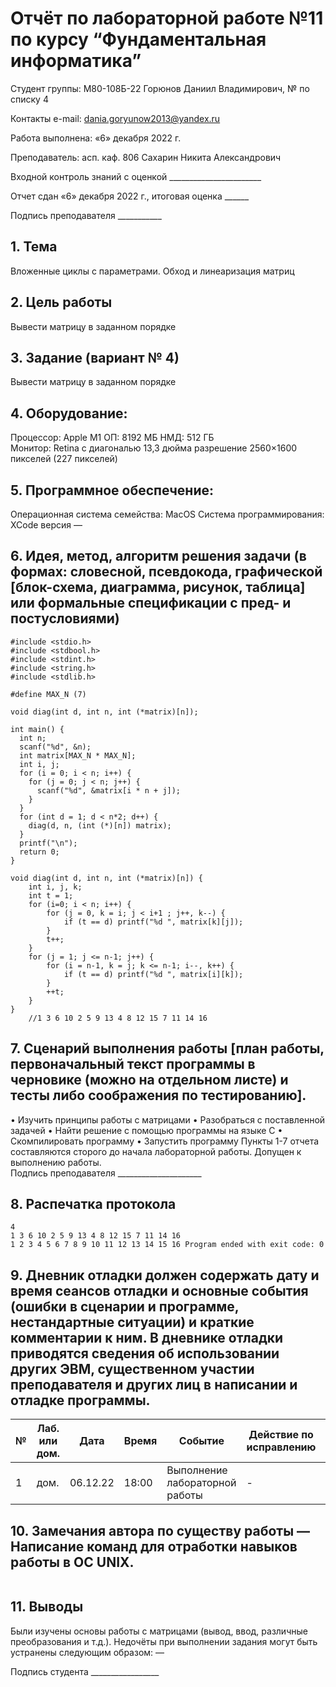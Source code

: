  # Отчёт по лабораторной работе №11 по курсу “Фундаментальная информатика”

Студент группы: М80-108Б-22 Горюнов Даниил Владимирович, № по списку 4 

Контакты e-mail: dania.goryunow2013@yandex.ru

Работа выполнена: «6» декабря 2022 г.

Преподаватель: асп. каф. 806 Сахарин Никита Александрович

Входной контроль знаний с оценкой _______________________

Отчет сдан «6» декабря 2022 г., итоговая оценка ______

Подпись преподавателя ___________


## 1. Тема
Вложенные циклы с параметрами. Обход и линеаризация матриц
## 2. Цель работы
Вывести матрицу в заданном порядке
## 3. Задание (вариант № 4)
Вывести матрицу в заданном порядке
## 4. Оборудование:
Процессор: Apple M1
ОП: 8192 МБ
НМД: 512 ГБ  
Монитор: Retina c диагональю 13,3 дюйма разрешение 2560×1600 пикселей (227 пикселей)
## 5. Программное обеспечение:
Операционная система семейства: MacOS 
Система программирования: XCode версия — 
## 6. Идея, метод, алгоритм решения задачи (в формах: словесной, псевдокода, графической [блок-схема, диаграмма, рисунок, таблица] или формальные спецификации с пред- и постусловиями)
```
#include <stdio.h>
#include <stdbool.h>
#include <stdint.h>
#include <string.h>
#include <stdlib.h>

#define MAX_N (7)

void diag(int d, int n, int (*matrix)[n]);

int main() {
  int n;
  scanf("%d", &n);
  int matrix[MAX_N * MAX_N];
  int i, j;
  for (i = 0; i < n; i++) {
    for (j = 0; j < n; j++) {
      scanf("%d", &matrix[i * n + j]);
    }
  }
  for (int d = 1; d < n*2; d++) {
    diag(d, n, (int (*)[n]) matrix);
  }
  printf("\n");
  return 0;
}

void diag(int d, int n, int (*matrix)[n]) {
    int i, j, k;
    int t = 1;
    for (i=0; i < n; i++) {
        for (j = 0, k = i; j < i+1 ; j++, k--) {
            if (t == d) printf("%d ", matrix[k][j]);
        }
        t++;
    }
    for (j = 1; j <= n-1; j++) {
        for (i = n-1, k = j; k <= n-1; i--, k++) {
            if (t == d) printf("%d ", matrix[i][k]);
        }
        ++t;
    }
}
    //1 3 6 10 2 5 9 13 4 8 12 15 7 11 14 16
```

## 7. Сценарий выполнения работы [план работы, первоначальный текст программы в черновике (можно на отдельном листе) и тесты либо соображения по тестированию]. 
• Изучить принципы работы с матрицами 
• Разобраться с поставленной задачей
• Найти решение с помощью программы на языке С
• Скомпилировать программу
• Запустить программу
Пункты 1-7 отчета составляются сторого до начала лабораторной работы.
Допущен к выполнению работы.  
Подпись преподавателя _____________________
## 8. Распечатка протокола 
```
4
1 3 6 10 2 5 9 13 4 8 12 15 7 11 14 16
1 2 3 4 5 6 7 8 9 10 11 12 13 14 15 16 Program ended with exit code: 0
```
## 9. Дневник отладки должен содержать дату и время сеансов отладки и основные события (ошибки в сценарии и программе, нестандартные ситуации) и краткие комментарии к ним. В дневнике отладки приводятся сведения об использовании других ЭВМ, существенном участии преподавателя и других лиц в написании и отладке программы.

| № |  Лаб. или дом. | Дата | Время | Событие | Действие по исправлению | Примечание |
| ------ | ------ | ------ | ------ | ------ | ------ | ------ |
| 1 | дом. | 06.12.22 | 18:00 | Выполнение лабораторной работы | - | - |
## 10. Замечания автора по существу работы — Написание команд для отработки навыков работы в ОС UNIX.
```

```
## 11. Выводы
Были изучены основы работы с матрицами (вывод, ввод, различные преобразования и т.д.). 
Недочёты при выполнении задания могут быть устранены следующим образом: —

Подпись студента _________________




